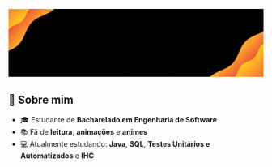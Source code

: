 <p align="center">
  <img src="https://raw.githubusercontent.com/eusouamandadias/eusouamandadias/main/imagens/cabecalho.gif?" alt="cabeçalho animado" width="3000">
</p>
<h2>👋 Sobre mim</h2>
<ul>
  <li>🎓 Estudante de <strong>Bacharelado em Engenharia de Software</strong></li>
  <li>📚 Fã de <strong>leitura</strong>, <strong>animações</strong> e <strong>animes</strong></li>
  <li>💻 Atualmente estudando: <strong>Java</strong>, <strong>SQL</strong>, <strong>Testes Unitários e Automatizados</strong> e <strong>IHC</strong></li>
</ul>


